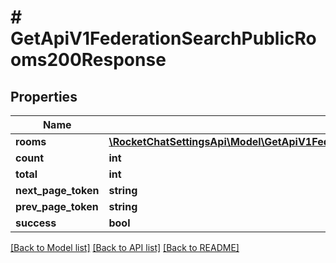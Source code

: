 # # GetApiV1FederationSearchPublicRooms200Response

## Properties

Name | Type | Description | Notes
------------ | ------------- | ------------- | -------------
**rooms** | [**\RocketChatSettingsApi\Model\GetApiV1FederationSearchPublicRooms200ResponseRoomsInner[]**](GetApiV1FederationSearchPublicRooms200ResponseRoomsInner.md) |  | [optional]
**count** | **int** |  | [optional]
**total** | **int** |  | [optional]
**next_page_token** | **string** |  | [optional]
**prev_page_token** | **string** |  | [optional]
**success** | **bool** |  | [optional]

[[Back to Model list]](../../README.md#models) [[Back to API list]](../../README.md#endpoints) [[Back to README]](../../README.md)
